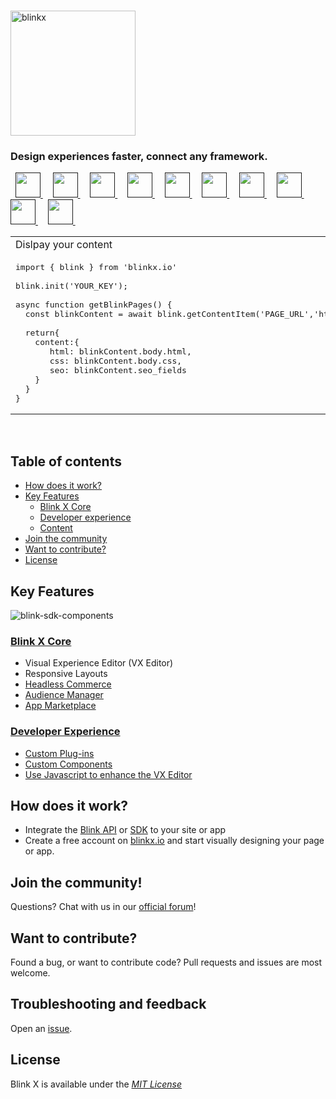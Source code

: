 <br />
<p >
  <img alt="blinkx" src="https://cdn.blinkcms.com/blink/blinkxlogo.png" width="200"/>
</p>

<h3>
  Design experiences faster, connect any framework.
</h3>

<p valign="middle">
  &nbsp; <a title="REST API" target="_blank" href="">
    <img width="40" src="https://user-images.githubusercontent.com/4421818/141838376-8c3dcbe4-2b93-4b22-8f7a-1db5ebb60cdd.png" />
  </a>&nbsp;
  &nbsp; <a title="GraphQL"  target="_blank" href="">
    <img width="40" src="https://user-images.githubusercontent.com/4421818/141838819-3226672f-f6b2-4a7f-8fb1-6b4c7f366c4b.png" />
  </a>&nbsp;
  &nbsp; <a title="Shopify"  target="_blank" href="">
   <img width="40" src="https://user-images.githubusercontent.com/4421818/141838939-4ca882e7-dba5-494a-9d98-f13f483c1618.png" />
  </a>&nbsp;
  &nbsp; <a title="React"  target="_blank" href="">
  <img width="40" src="https://user-images.githubusercontent.com/4421818/141839049-83662e52-16c0-421b-910d-207a05c59381.png" />
  </a>&nbsp;
  &nbsp; <a title="Next.js"  target="_blank" href="">
  <img width="40" src="https://user-images.githubusercontent.com/4421818/141839129-f3100226-9685-4e7a-9503-3980c8ffd0d6.png" />
  </a>&nbsp;
  &nbsp; <a title="Gatsby"  target="_blank" href="">
  <img width="40" src="https://user-images.githubusercontent.com/4421818/141839408-2e25a1cb-0f5b-47ff-956a-b4898f0e0c16.png" />
  </a>&nbsp;
  &nbsp; <a title="Vue"  target="_blank" href="">
  <img width="40" src="https://user-images.githubusercontent.com/4421818/141839472-cb06ffc9-6754-49ab-9171-29e7b828048c.png" />
  </a>&nbsp;
  &nbsp; <a title="Nuxt"  target="_blank" href="">
  <img width="40" src="https://user-images.githubusercontent.com/4421818/141839532-4d5d197b-b839-4810-9c3b-b267d4225527.png" />
  </a>&nbsp;
  &nbsp; <a title="Svelte"  target="_blank" href="">
  <img width="40" src="https://user-images.githubusercontent.com/4421818/141840831-79882ca7-6046-4b9a-8cbd-886aef764c98.png" />
  </a>&nbsp;
  &nbsp; <a title="Webcomponents"  target="_blank" href="">
    <img width="40" src="https://user-images.githubusercontent.com/4421818/141839603-271c5e79-2bbb-40eb-a9d9-5c282e781c41.png" />
  </a>&nbsp;
</p>

<table style="width:100%;">
<tr>
<td>Dislpay your content</td>
</tr>
<tr>
    
<td width="100%">
<pre lang="tsx">
import { blink } from 'blinkx.io'
&nbsp; 
blink.init('YOUR_KEY');
&nbsp; 
async function getBlinkPages() {
&nbsp;&nbsp;const blinkContent = await blink.getContentItem('PAGE_URL','html');
&nbsp;
&nbsp;&nbsp;return{
&nbsp;&nbsp;&nbsp;&nbsp;content:{
&nbsp;&nbsp;&nbsp;&nbsp;&nbsp;&nbsp;&nbsp;html: blinkContent.body.html,
&nbsp;&nbsp;&nbsp;&nbsp;&nbsp;&nbsp;&nbsp;css: blinkContent.body.css,
&nbsp;&nbsp;&nbsp;&nbsp;&nbsp;&nbsp;&nbsp;seo: blinkContent.seo_fields
&nbsp;&nbsp;&nbsp;&nbsp;}
&nbsp;&nbsp;}
}
</pre>
</tr>
</table>
<br />

## Table of contents

- [How does it work?](#how-does-it-work)
- [Key Features](#key-features)
  - [Blink X Core](#blink-x-core)
  - [Developer experience](#developer-experience)
  - [Content](#-content)
- [Join the community](#join-the-community)
- [Want to contribute?](#want-to-contribute)
- [License](#license)

## Key Features

![blink-sdk-components](https://user-images.githubusercontent.com/4421818/141836560-655a5f40-a1d3-498e-adec-1a2b2ad7a446.png)

### [Blink X Core](https://blinkx.io)

- Visual Experience Editor (VX Editor)
- Responsive Layouts
- [Headless Commerce](https://blinkx.io/coming-soon)
- [Audience Manager](https://blinkx.io/coming-soon)
- [App Marketplace](https://blinkx.io/coming-soon)


### [Developer Experience](https://blinkx.io)

- [Custom Plug-ins](https://blinkx.io/coming-soon)
- [Custom Components](https://blinkx.io/coming-soon)
- [Use Javascript to enhance the VX Editor](https://blinkx.io/coming-soon)


## How does it work?

- Integrate the [Blink API](https://blinkx.io/api-browser) or [SDK](https://www.npmjs.com/package/blinkx.io) to your site or app
- Create a free account on [blinkx.io](https://blinkx.io/signup) and start visually designing your page or app.

## Join the community!

Questions? Chat with us in our [official forum](https://discord.gg/6rTSFY95)!

## Want to contribute?

Found a bug, or want to contribute code? Pull requests and issues are most welcome.

## Troubleshooting and feedback

Open an [issue](https://github.com/Blinkx-IO/blink/issues).

## License

Blink X is available under the [_MIT License_](https://github.com/Blinkx-IO/blink/blob/main/LICENSE)

